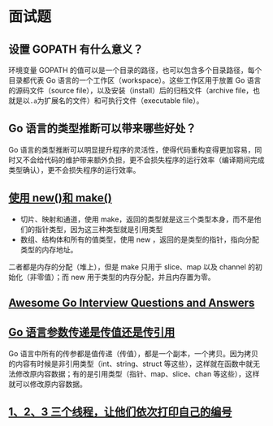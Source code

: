 # 面试题

## 设置 GOPATH 有什么意义？

环境变量 GOPATH 的值可以是一个目录的路径，也可以包含多个目录路径，每个目录都代表 Go 语言的一个工作区（workspace）。这些工作区用于放置 Go 语言的源码文件（source file），以及安装（install）后的归档文件（archive file，也就是以`.a`为扩展名的文件）和可执行文件（executable file）。

## Go 语言的类型推断可以带来哪些好处？

Go 语言的类型推断可以明显提升程序的灵活性，使得代码重构变得更加容易，同时又不会给代码的维护带来额外负担，更不会损失程序的运行效率（编译期间完成类型确认），更不会损失程序的运行效率。

## [使用 new()和 make()](https://go.fdos.me/16.4.html)

- 切片、映射和通道，使用 make，返回的类型就是这三个类型本身，而不是他们的指针类型，因为这三种类型就是引用类型
- 数组、结构体和所有的值类型，使用 new ，返回的是类型的指针，指向分配类型的内存地址。

二者都是内存的分配（堆上），但是 make 只用于 slice、map 以及 channel 的初始化（非零值）；而 new 用于类型的内存分配，并且内存置为零。

## [Awesome Go Interview Questions and Answers](https://goquiz.github.io/)

## [Go 语言参数传递是传值还是传引用](https://www.flysnow.org/2018/02/24/golang-function-parameters-passed-by-value.html)

Go 语言中所有的传参都是值传递（传值），都是一个副本，一个拷贝。因为拷贝的内容有时候是非引用类型（int、string、struct 等这些），这样就在函数中就无法修改原内容数据；有的是引用类型（指针、map、slice、chan 等这些），这样就可以修改原内容数据。

## [1、2、3 三个线程，让他们依次打印自己的编号](https://zhuanlan.zhihu.com/p/57969652?utm_source=wechat_session&utm_medium=social&utm_oi=29305031622656)
